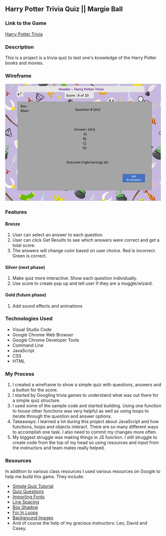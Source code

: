 ## Harry Potter Trivia Quiz || Margie Ball

### Link to the Game
[Harry Potter Trivia](https://margenta2.github.io/gameproject.github.io/)

### Description
This is a project is a trivia quiz to test one's knowledge of the Harry Potter books and movies. 

### Wireframe
![Wireframe](./images/Wireframe.png "Wireframe")

### Features
#### Bronze
1. User can select an answer to each question.
2. User can click Get Results to see which answers were correct and get a total score.
3. The answers will change color based on user choice. Red is incorrect. Green is correct.
#### Silver (next phase)
1. Make quiz more interactive. Show each question individually. 
2. Use score to create pop up and tell user if they are a muggle/wizard.
#### Gold (future phase)
1. Add sound effects and animations

### Technologies Used
* Visual Studio Code
* Google Chrome Web Browser
* Google Chrome Developer Tools
* Command Line
* JavaScript
* CSS
* HTML

### My Process
1. I created a wireframe to show a simple quiz with questions, answers and a button for the score.
2. I started by Googling trivia games to understand what was out there for a simple quiz structure.
3. I used some of the sample code and started building. Using one function to house other functions was very helpful as well as using loops to iterate through the question and answer options.
4. Takeaways: I learned a lot during this project about JavaScript and how functions, loops and objects interact. There are so many different ways to accomplish one task. I also need to commit my changes more often.
5. My biggest struggle was making things in JS function. I still struggle to create code from the top of my head so using resources and input from the instructors and team mates really helped.


### Resources
In addition to various class resources I used various resources on Google to help me build this game. They include:
* [Simple Quiz Tutorial](https://simplestepscode.com/javascript-quiz-tutorial/)
* [Quiz Questions](https://simplestepscode.com/javascript-quiz-tutorial/)
* [Importing Fonts](https://stackoverflow.com/questions/7961721/how-do-i-install-a-custom-font-on-an-html-site)
* [Line Spacing](https://www.w3schools.com/cssref/pr_dim_line-height.asp)
* [Box Shadow](https://www.w3schools.com/cssref/css3_pr_box-shadow.asp)
* [For In Loops](https://www.javascripttutorial.net/javascript-for-in/Quiz)
* [Background Images](https://css-tricks.com/almanac/properties/b/background-repeat/)
* And of course the help of my gracious instructors: Leo, David and Casey.
